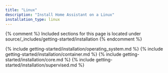 ```yaml
---
title: "Linux"
description: "Install Home Assistant on a Linux"
installation_type: linux
---
```

{% comment %}
Included sections for this page is located under source/_includes/getting-started/installation
{% endcomment %}

{% include getting-started/installation/operating_system.md %}
{% include getting-started/installation/container.md %}
{% include getting-started/installation/core.md %}
{% include getting-started/installation/supervised.md %}
